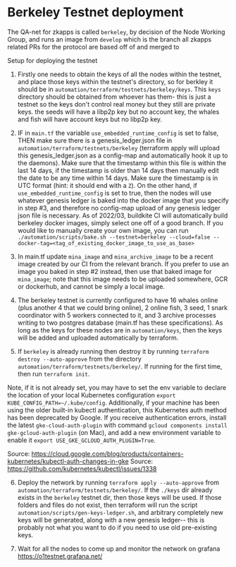 # Berkeley Testnet deployment

The QA-net for zkapps is called `berkeley`, by decision of the Node Working Group, and runs an image from `develop` which is the branch all zkapps related PRs for the protocol are based off of and merged to

Setup for deploying the testnet

1. Firstly one needs to obtain the keys of all the nodes within the testnet, and place those keys within the testnet's directory, so for berkley it should be in `automation/terraform/testnets/berkeley/keys`.  This `keys` directory should be obtained from whoever has them- this is just a testnet so the keys don't control real money but they still are private keys.  the seeds will have a libp2p key but no account key, the whales and fish will have account keys but no libp2p key.

2. IF in `main.tf` the variable `use_embedded_runtime_config` is set to false, THEN make sure there is a genesis_ledger.json file in `automation/terraform/testnets/berkeley` (terraform apply will upload this genesis_ledger.json as a config-map and automatically hook it up to the daemons).  Make sure that the timestamp within this file is within the last 14 days, if the timestamp is older than 14 days then manually edit the date to be any time within 14 days.  Make sure the timestamp is in UTC format (hint: it should end with a `Z`).  On the other hand, if `use_embedded_runtime_config` is set to true, then the nodes will use whatever genesis ledger is baked into the docker image that you specify in step #3, and therefore no config-map upload of any genesis ledger json file is necessary.  As of 2022/03, buildkite CI will automatically build berkeley docker images, simply select one off of a good branch.  If you would like to manually create your own image, you can run `./automation/scripts/bake.sh --testnet=berkeley --cloud=false --docker-tag=<tag_of_existing_docker_image_to_use_as_base>`

3. In main.tf update `mina_image` and `mina_archive_image` to be a recent image created by our CI from the relevant branch.  If you prefer to use an image you baked in step #2 instead, then use that baked image for `mina_image`; note that this image needs to be uploaded somewhere, GCR or dockerhub, and cannot be simply a local image.

4. The berkeley testnet is currently configured to have 16 whales online (plus another 4 that we could bring online), 2 online fish, 3 seed, 1 snark coordinator with 5 workers connected to it, and 3 archive processes writing to two postgres database (main.tf has these specifications). As long as the keys for these nodes are in `automation/keys`, then the keys will be added and uploaded automatically by terraform.

5. If `berkeley` is already running then destroy it by running `terraform destroy --auto-approve` from the directory `automation/terraform/testnets/berkeley/`. If running for the first time, then run `terraform init`.

Note, if it is not already set, you may have to set the env variable to declare the location of your local Kubernetes configuration `export KUBE_CONFIG_PATH=~/.kube/config`. Additionally, if your machine has been using the older built-in kubectl authentication, this Kubernetes auth method has been deprecated by Google. If you receive authentication errors, install the latest `gke-cloud-auth-plugin` with command `gcloud components install gke-gcloud-auth-plugin` (on Mac), and add a new environment variable to enable it `export USE_GKE_GCLOUD_AUTH_PLUGIN=True`.

Source: https://cloud.google.com/blog/products/containers-kubernetes/kubectl-auth-changes-in-gke
Source: https://github.com/kubernetes/kubectl/issues/1338

6. Deploy the network by running `terraform apply --auto-approve` from `automation/terraform/testnets/berkeley/`.  If the `./keys` dir already exists in the `berkeley` testnet dir, then those keys will be used.  If those folders and files do not exist, then terraform will run the script `automation/scripts/gen-keys-ledger.sh`, and arbitrary completely new keys will be generated, along with a new genesis ledger-- this is probably not what you want to do if you need to use old pre-existing keys.

7. Wait for all the nodes to come up and monitor the network on grafana https://o1testnet.grafana.net/